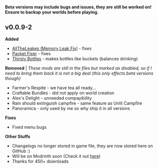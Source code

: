  **Beta versions may include bugs and issues, they are still be worked on! Ensure to backup your worlds before playing.**
 
**v0.0.9-2**
----------------------------------------

**Added**

*   [AllTheLeakes (Memory Leak Fix)](https://www.curseforge.com/minecraft/mc-mods/alltheleaks) - fixes
*   [Packet Fixer](https://www.curseforge.com/minecraft/mc-mods/packet-fixer) - fixes
*   [Thirsty Bottles](https://www.curseforge.com/minecraft/mc-mods/thirsty-bottles) - makes bottles like buckets (balances drinking)

**Removed** | *These mods are still in the files but marked as disabled, so if I need to bring them back it is not a big deal (this only effects beta versions though)*

*   Farmer's Respite - we have tea all ready...
*   Craftable Bundles - did not apply on world creation
*   Alex's Delight - unneeded compayibility
*   Rain should extinguish campfire - same feature as Unlit Campfire
*   Panoramica - only used by me so why ship it in all versions

**Fixes**

*   Fixed menu bugs

**Other Stuffs**

*   Changelogs no longer stored in game file, they are now stored here on GitHub :)
*   Will be on Modrinth soon (Check it out [here](https://modrinth.com/modpack/minecraft-reloaded-plus))
*   Thanks for 450+ downloads
